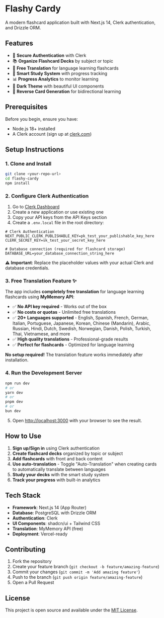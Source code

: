 # Flashy Cardy

A modern flashcard application built with Next.js 14, Clerk authentication, and Drizzle ORM.

## Features

- 🔐 **Secure Authentication** with Clerk
- 📚 **Organize Flashcard Decks** by subject or topic
- 🤖 **Free Translation** for language learning flashcards
- 🎯 **Smart Study System** with progress tracking
- 📊 **Progress Analytics** to monitor learning
- 🌙 **Dark Theme** with beautiful UI components
- 🔄 **Reverse Card Generation** for bidirectional learning

## Prerequisites

Before you begin, ensure you have:
- Node.js 18+ installed
- A Clerk account (sign up at [clerk.com](https://clerk.com))

## Setup Instructions

### 1. Clone and Install

```bash
git clone <your-repo-url>
cd flashy-cardy
npm install
```

### 2. Configure Clerk Authentication

1. Go to [Clerk Dashboard](https://dashboard.clerk.com)
2. Create a new application or use existing one
3. Copy your API keys from the API Keys section
4. Create a `.env.local` file in the root directory:

```env
# Clerk Authentication
NEXT_PUBLIC_CLERK_PUBLISHABLE_KEY=pk_test_your_publishable_key_here
CLERK_SECRET_KEY=sk_test_your_secret_key_here

# Database connection (required for flashcard storage)
DATABASE_URL=your_database_connection_string_here
```

⚠️ **Important**: Replace the placeholder values with your actual Clerk and database credentials.

### 3. Free Translation Feature ✨

The app includes **completely free translation** for language learning flashcards using **MyMemory API**:

- ✅ **No API key required** - Works out of the box
- ✅ **No costs or quotas** - Unlimited free translations  
- ✅ **20+ Languages supported** - English, Spanish, French, German, Italian, Portuguese, Japanese, Korean, Chinese (Mandarin), Arabic, Russian, Hindi, Dutch, Swedish, Norwegian, Danish, Polish, Turkish, Thai, Vietnamese, and more
- ✅ **High quality translations** - Professional-grade results
- ✅ **Perfect for flashcards** - Optimized for language learning

**No setup required!** The translation feature works immediately after installation.

### 4. Run the Development Server

```bash
npm run dev
# or
yarn dev  
# or
pnpm dev
# or
bun dev
```

5. Open [http://localhost:3000](http://localhost:3000) with your browser to see the result.

## How to Use

1. **Sign up/Sign in** using Clerk authentication
2. **Create flashcard decks** organized by topic or subject
3. **Add flashcards** with front and back content
4. **Use auto-translation** - Toggle "Auto-Translation" when creating cards to automatically translate between languages
5. **Study your decks** with the smart study system
6. **Track your progress** with built-in analytics

## Tech Stack

- **Framework**: Next.js 14 (App Router)
- **Database**: PostgreSQL with Drizzle ORM  
- **Authentication**: Clerk
- **UI Components**: shadcn/ui + Tailwind CSS
- **Translation**: MyMemory API (free)
- **Deployment**: Vercel-ready

## Contributing

1. Fork the repository
2. Create your feature branch (`git checkout -b feature/amazing-feature`)
3. Commit your changes (`git commit -m 'Add amazing feature'`)
4. Push to the branch (`git push origin feature/amazing-feature`)
5. Open a Pull Request

## License

This project is open source and available under the [MIT License](LICENSE).
